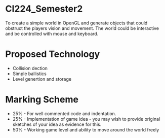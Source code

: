 # CI224_Semester2 # 

To create a simple world in OpenGL and generate objects that could obstruct the players vision and movement. The world could be interactive and be controlled with mouse and keyboard.

# Proposed Technology # 

- Collision dection
- Simple ballistics 
- Level genertion and storage

# Marking Scheme # 

- 25% - For well commented code and indentation. 
- 25% - Implementation of game idea - you may wish
to provide original sketches of your idea as evidence
for this.
- 50% - Working game level and ability to move around the world freely
